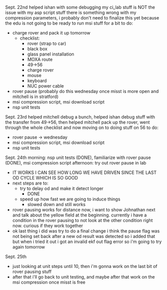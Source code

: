 Sept. 22nd
helped ishan with some debugging
my ci_lab stuff is NOT the issue with my asp script stuff there is something wrong with my compression parameters, i probably don't need to finalize this yet because the edu is not going to be ready to run msi stuff for a bit
to do:
- charge rover and pack it up tomorrow
	- checklist:
		- rover (strap to car)
		- black box
		- glass panel installation
		- MOXA route
		- 49->56
		- charge rover
		- mouse
		- keyboard
		- NUC power cable
- rover pause (probably do this wednesday once misst is more open and mitchell is in stratford)
- msi compression script, msi download script
- nsp unit tests

Sept. 23rd
helped mitchell debug a bunch, helped ishan debug stuff with the transfer from 49->56, then helped mitchell pack up the rover, went through the whole checklist and now moving on to doing stuff on 56
to do:
- rover pause -> wednesday
- msi compression script, msi download script
- nsp unit tests

Sept. 24th
morning: nsp unit tests (DONE), familiarize with rover pause (DONE), msi compression script
afternoon: try out rover pause in lab
- IT WORKS I CAN SEE HOW LONG WE HAVE DRIVEN SINCE THE LAST OD CYCLE WHICH IS SO GOOD
- next steps are to:
	- try to delay od and make it detect longer
		- DONE
	- speed up how fast we are going to induce things
		- slowed down and still works
- rover pausing works for distance now, i want to show Johnathan next and talk about the yellow field at the beginning. currently i have a condition in the rover pausing to not look at the other condition right now. curious if they work together
- ok last thing i did was try to do a final change i think the pause flag was not being set back after a new od result was detected so i added that but when i tried it out i got an invalid ekf out flag error so i'm going to try again tomorrow

Sept. 25th
- just looking at unit steps until 10, then i'm gonna work on the last bit of rover pausing stuff
- after that i'll go back to unit testing, and maybe after that work on the msi compression once misst is free